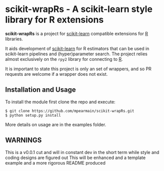 # scikit-wrapRs - A scikit-learn style library for R extensions

**scikit-wrapRs** is a project for  [scikit-learn](http://scikit-learn.org/) 
compatible extensions for [R](https://cran.r-project.org/) libraries.

It aids development of [scikit-learn](http://scikit-learn.org/) for R estimators that can be used in scikit-learn pipelines
and (hyper)parameter search.  The project relies almost exclusively on the `rpy2` library for connecting to 
[R](https://cran.r-project.org/). 

It is important to state this project is only an set of wrappers, and so PR requests are welcome if a wrapper does not 
exist.

## Installation and Usage

To install the module first clone the repo and execute:
```shell
$ git clone https://github.com/mpearmain/scikit-wrapRs.git
$ python setup.py install
```

More details on usage are in the examples folder.


## WARNINGS
This is a v0.0.1 cut and will in constant dev in the short term while style and coding designs are figured out
This will be enhanced and a template example and a more rigorous README produced
